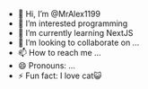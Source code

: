 - 👋 Hi, I’m @MrAlex1199
- 👀 I’m interested programming
- 🌱 I’m currently learning NextJS
- 💞️ I’m looking to collaborate on ...
- 📫 How to reach me ...
- 😄 Pronouns: ...
- ⚡ Fun fact: I love cat😺

<!---
MrAlex1199/MrAlex1199 is a ✨ special ✨ repository because its `README.md` (this file) appears on your GitHub profile.
You can click the Preview link to take a look at your changes.
--->
